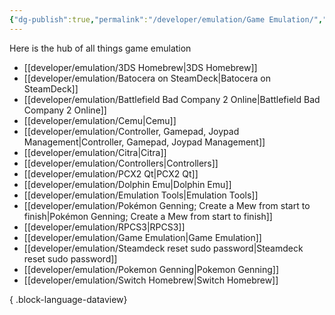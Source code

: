 ```yaml
---
{"dg-publish":true,"permalink":"/developer/emulation/Game Emulation/","created":"2024-03-13T20:41:21.532-05:00","updated":"2024-03-14T21:56:26.000-05:00"}
---
```


Here is the hub of all things game emulation

- [[developer/emulation/3DS Homebrew\|3DS Homebrew]]
- [[developer/emulation/Batocera on SteamDeck\|Batocera on SteamDeck]]
- [[developer/emulation/Battlefield Bad Company 2 Online\|Battlefield Bad Company 2 Online]]
- [[developer/emulation/Cemu\|Cemu]]
- [[developer/emulation/Controller, Gamepad, Joypad Management\|Controller, Gamepad, Joypad Management]]
- [[developer/emulation/Citra\|Citra]]
- [[developer/emulation/Controllers\|Controllers]]
- [[developer/emulation/PCX2 Qt\|PCX2 Qt]]
- [[developer/emulation/Dolphin Emu\|Dolphin Emu]]
- [[developer/emulation/Emulation Tools\|Emulation Tools]]
- [[developer/emulation/Pokémon Genning; Create a Mew from start to finish\|Pokémon Genning; Create a Mew from start to finish]]
- [[developer/emulation/RPCS3\|RPCS3]]
- [[developer/emulation/Game Emulation\|Game Emulation]]
- [[developer/emulation/Steamdeck reset sudo password\|Steamdeck reset sudo password]]
- [[developer/emulation/Pokemon Genning\|Pokemon Genning]]
- [[developer/emulation/Switch Homebrew\|Switch Homebrew]]

{ .block-language-dataview}